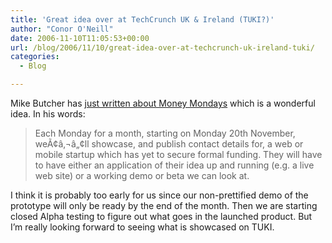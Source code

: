```yaml
---
title: 'Great idea over at TechCrunch UK & Ireland (TUKI?)'
author: "Conor O'Neill"
date: 2006-11-10T11:05:53+00:00
url: /blog/2006/11/10/great-idea-over-at-techcrunch-uk-ireland-tuki/
categories:
  - Blog

---
```

Mike Butcher has [just written about Money Mondays][1] which is a wonderful idea. In his words: 

> Each Monday for a month, starting on Monday 20th November, weÃ¢â‚¬â„¢ll showcase, and publish contact details for, a web or mobile startup which has yet to secure formal funding. They will have to have either an application of their idea up and running (e.g. a live web site) or a working demo or beta we can look at.

I think it is probably too early for us since our non-prettified demo of the prototype will only be ready by the end of the month. Then we are starting closed Alpha testing to figure out what goes in the launched product. But I&#8217;m really looking forward to seeing what is showcased on TUKI.

 [1]: http://uk.techcrunch.com/2006/11/10/money-mondays-a-chance-to-showcase-your-startup/